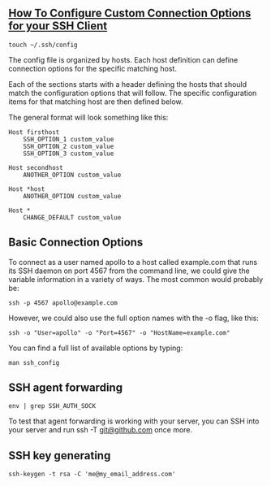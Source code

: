 [How To Configure Custom Connection Options for your SSH Client](https://www.digitalocean.com/community/tutorials/how-to-configure-custom-connection-options-for-your-ssh-client)
---
```shell
touch ~/.ssh/config
```
The config file is organized by hosts. Each host definition can define connection options for the specific matching host. 

Each of the sections starts with a header defining the hosts that should match the configuration options that will follow. The specific configuration items for that matching host are then defined below. 

The general format will look something like this:
```
Host firsthost
    SSH_OPTION_1 custom_value
    SSH_OPTION_2 custom_value
    SSH_OPTION_3 custom_value

Host secondhost
    ANOTHER_OPTION custom_value

Host *host
    ANOTHER_OPTION custom_value

Host *
    CHANGE_DEFAULT custom_value
```

Basic Connection Options
---
To connect as a user named apollo to a host called example.com that runs its SSH daemon on port 4567 from the command line, we could give the variable information in a variety of ways. The most common would probably be:
```shell
ssh -p 4567 apollo@example.com
```
However, we could also use the full option names with the -o flag, like this:
```shell
ssh -o "User=apollo" -o "Port=4567" -o "HostName=example.com" 
```
You can find a full list of available options by typing:
```shell
man ssh_config
```

SSH agent forwarding
---
```shell
env | grep SSH_AUTH_SOCK
```
To test that agent forwarding is working with your server, you can SSH into your server and run ssh -T git@github.com once more.

SSH key generating
---
```shell
ssh-keygen -t rsa -C 'me@my_email_address.com'
```
